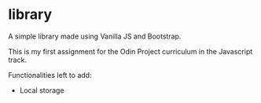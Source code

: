 # library
A simple library made using Vanilla JS and Bootstrap.

This is my first assignment for the Odin Project curriculum in the Javascript track.

Functionalities left to add:
- Local storage
